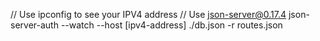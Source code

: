 // Use ipconfig to see your IPV4 address
// Use json-server@0.17.4
json-server-auth --watch --host [ipv4-address] ./db.json -r routes.json
